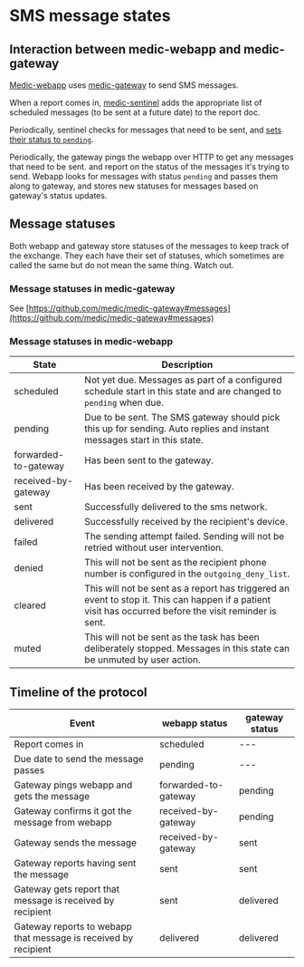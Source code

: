 # SMS message states

## Interaction between medic-webapp and medic-gateway
[Medic-webapp](https://github.com/medic/medic-webapp) uses [medic-gateway](https://github.com/medic/medic-gateway)
to send SMS messages.

When a report comes in, [medic-sentinel](https://github.com/medic/medic-sentinel) adds the appropriate list of
scheduled messages (to be sent at a future date) to the report doc.

Periodically, sentinel checks for messages that need to be sent, and [sets their status to `pending`](https://github.com/medic/medic-sentinel/blob/master/schedule/due_tasks.js).

Periodically, the gateway pings the webapp over HTTP to get any messages that need to be sent.
and report on the status of the messages it's trying to send.
Webapp looks for messages with status `pending` and passes them along to gateway, and stores new statuses for messages based on gateway's status updates.

## Message statuses

Both webapp and gateway store statuses of the messages to keep track of the exchange.
They each have their set of statuses, which sometimes are called the same but do not mean the same thing. Watch out.

### Message statuses in medic-gateway
See [https://github.com/medic/medic-gateway#messages](https://github.com/medic/medic-gateway#messages)

### Message statuses in medic-webapp

| State | Description |
|------|------|
| scheduled | Not yet due. Messages as part of a configured schedule start in this state and are changed to `pending` when due. |
| pending | Due to be sent. The SMS gateway should pick this up for sending. Auto replies and instant messages start in this state. |
| forwarded-to-gateway | Has been sent to the gateway. |
| received-by-gateway | Has been received by the gateway. |
| sent | Successfully delivered to the sms network. |
| delivered | Successfully received by the recipient's device. |
| failed | The sending attempt failed. Sending will not be retried without user intervention. |
| denied | This will not be sent as the recipient phone number is configured in the `outgoing_deny_list`. |
| cleared | This will not be sent as a report has triggered an event to stop it. This can happen if a patient visit has occurred before the visit reminder is sent. |
| muted | This will not be sent as the task has been deliberately stopped. Messages in this state can be unmuted by user action. |

## Timeline of the protocol

Event | webapp status | gateway status
------|---------------|---------------
Report comes in | scheduled | ---
Due date to send the message passes | pending | ---
Gateway pings webapp and gets the message | forwarded-to-gateway | pending
Gateway confirms it got the message from webapp | received-by-gateway | pending
Gateway sends the message | received-by-gateway | sent
Gateway reports having sent the message | sent | sent
Gateway gets report that message is received by recipient | sent | delivered
Gateway reports to webapp that message is received by recipient | delivered | delivered


